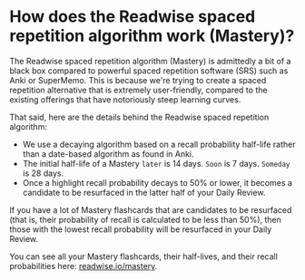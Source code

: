 # How does the Readwise spaced repetition algorithm work (Mastery)?

The Readwise spaced repetition algorithm (Mastery) is admittedly a bit of a black box compared to powerful spaced repetition software (SRS) such as Anki or SuperMemo. This is because we're trying to create a spaced repetition alternative that is extremely user-friendly, compared to the existing offerings that have notoriously steep learning curves.

That said, here are the details behind the Readwise spaced repetition algorithm:

* We use a decaying algorithm based on a recall probability half-life rather than a date-based algorithm as found in Anki.
* The initial half-life of a Mastery `later` is 14 days. `Soon` is 7 days. `Someday` is 28 days.
* Once a highlight recall probability decays to 50% or lower, it becomes a candidate to be resurfaced in the latter half of your Daily Review.

If you have a lot of Mastery flashcards that are candidates to be resurfaced (that is, their probability of recall is calculated to be less than 50%), then those with the lowest recall probability will be resurfaced in your Daily Review.

You can see all your Mastery flashcards, their half-lives, and their recall probabilities here: [readwise.io/mastery](https://readwise.io/mastery).
